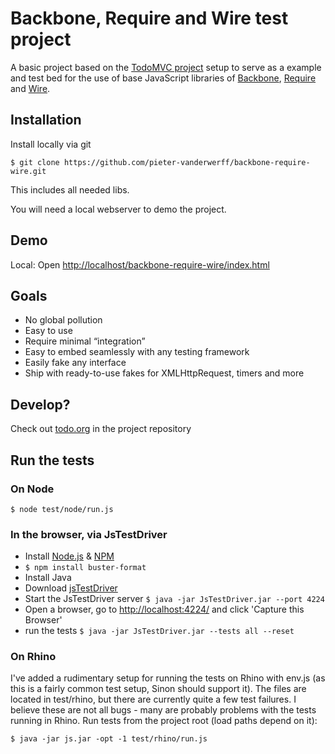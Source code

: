 # Backbone, Require and Wire test project

A basic project based on the [TodoMVC project](http://addyosmani.github.com/todomvc/) setup to serve as a example and test bed for the use of base JavaScript libraries of [Backbone](http://backbonejs.org/), [Require](http://requirejs.org/) and [Wire](https://github.com/cujojs/wire).

## Installation

Install locally via git

    $ git clone https://github.com/pieter-vanderwerff/backbone-require-wire.git

This includes all needed libs.

You will need a local webserver to demo the project.

## Demo

Local:
Open [http://localhost/backbone-require-wire/index.html](http://localhost/backbone-require-wire/index.html)


## Goals

* No global pollution
* Easy to use
* Require minimal “integration”
* Easy to embed seamlessly with any testing framework
* Easily fake any interface
* Ship with ready-to-use fakes for XMLHttpRequest, timers and more

## Develop?

Check out [todo.org](http://github.com/cjohansen/Sinon.JS/raw/1.0.0/todo.org) in the project repository

## Run the tests


### On Node

    $ node test/node/run.js

### In the browser, via JsTestDriver

* Install [Node.js](http://nodejs.org/) &amp; [NPM](http://npmjs.org/)
* `$ npm install buster-format`
* Install Java
* Download [jsTestDriver](http://code.google.com/p/js-test-driver/)
* Start the JsTestDriver server
  `$ java -jar JsTestDriver.jar --port 4224`
* Open a browser, go to [http://localhost:4224/](http://localhost:4224) and click 'Capture this Browser'
* run the tests
  `$ java -jar JsTestDriver.jar --tests all --reset`


### On Rhino

I've added a rudimentary setup for running the tests on Rhino with env.js (as
this is a fairly common test setup, Sinon should support it). The files are
located in test/rhino, but there are currently quite a few test failures. I
believe these are not all bugs - many are probably problems with the tests
running in Rhino. Run tests from the project root (load paths depend on it):

    $ java -jar js.jar -opt -1 test/rhino/run.js